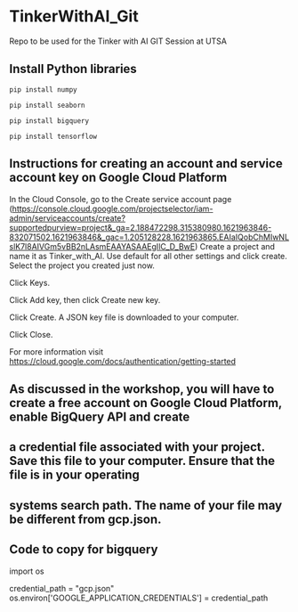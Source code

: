 # TinkerWithAI_Git
Repo to be used for the Tinker with AI GIT Session at UTSA



## Install Python libraries
```pip install numpy```

```pip install seaborn```

```pip install bigquery```


```pip install tensorflow```


## Instructions for creating an account and service account key on Google Cloud Platform
In the Cloud Console, go to the Create service account page (https://console.cloud.google.com/projectselector/iam-admin/serviceaccounts/create?supportedpurview=project&_ga=2.188472298.315380980.1621963846-832071502.1621963846&_gac=1.205128228.1621963865.EAIaIQobChMIwNLslK7l8AIVGm5vBB2nLAsmEAAYASAAEgIlC_D_BwE)
Create a project and name it as Tinker_with_AI. Use default for all other settings and click create.
Select the project you created just now.

Click Keys.

Click Add key, then click Create new key.

Click Create. A JSON key file is downloaded to your computer.

Click Close.

For more information visit https://cloud.google.com/docs/authentication/getting-started

## As discussed in the workshop, you will have to create a free account on Google Cloud Platform, enable BigQuery API and create
## a credential file associated with your project. Save this file to your computer. Ensure that the file is in your operating
## systems search path. The name of your file may be different from gcp.json.
## Code to copy for bigquery
import os

credential_path = "gcp.json"
os.environ['GOOGLE_APPLICATION_CREDENTIALS'] = credential_path

